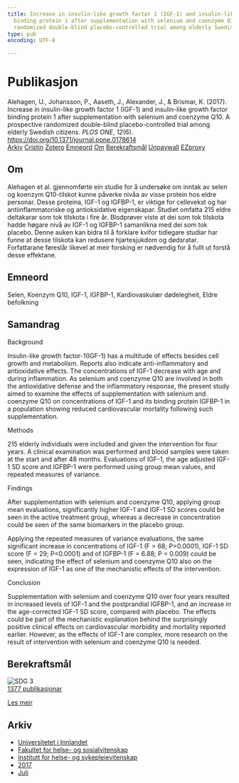 ```yaml
---
title: Increase in insulin-like growth factor 1 (IGF-1) and insulin-like growth factor
  binding protein 1 after supplementation with selenium and coenzyme Q10. A prospective
  randomized double-blind placebo-controlled trial among elderly Swedish citizens
type: pub
encoding: UTF-8

---
```

<h1>Publikasjon</h1>
<article id="csl-bib-container-UAFXK9S7" class="csl-bib-container">
  <div class="csl-bib-body"> <div class="csl-entry">Alehagen, U., Johansson, P., Aaseth, J., Alexander, J., &#38; Brismar, K. (2017). Increase in insulin-like growth factor 1 (IGF-1) and insulin-like growth factor binding protein 1 after supplementation with selenium and coenzyme Q10. A prospective randomized double-blind placebo-controlled trial among elderly Swedish citizens. <i>PLOS ONE</i>, <i>12</i>(6). <a href="https://doi.org/10.1371/journal.pone.0178614">https://doi.org/10.1371/journal.pone.0178614</a></div> </div>
  <div class="csl-bib-buttons">
    <a href="#taxonomy-article-UAFXK9S7" alt="archive" class="csl-bib-button">Arkiv</a>
    <a href="https://app.cristin.no/results/show.jsf?id=1481683" alt="Cristin" class="csl-bib-button">Cristin</a>
    <a href="http://zotero.org/groups/5881554/items/UAFXK9S7" alt="Zotero" class="csl-bib-button">Zotero</a>
    <a href="#keywords-article-UAFXK9S7" alt="keywords" class="csl-bib-button">Emneord</a>
    <a href="#about-article-UAFXK9S7" alt="about_pub" class="csl-bib-button">Om</a>
    <a href="#sdg-article-UAFXK9S7" alt="sdg" class="csl-bib-button">Berekraftsmål</a>
    <a href="https://journals.plos.org/plosone/article/file?id=10.1371/journal.pone.0178614&amp;type=printable" alt="Unpaywall" class="csl-bib-button">Unpaywall</a>
    <a href="https://journals.plos.org/plosone/article/file?id=10.1371/journal.pone.0178614&amp;type=printable" alt="EZproxy" class="csl-bib-button">EZproxy</a>
  </div>
  <div id="csl-bib-meta-container-UAFXK9S7"></div>
</article>
<div id="csl-bib-meta-UAFXK9S7" class="csl-bib-meta">
  <article id="about-article-UAFXK9S7" class="about_pub-article">
    <h1>Om</h1>
    Alehagen et al. gjennomførte ein studie for å undersøke om inntak av selen og koenzym Q10-tilskot kunne påverke nivåa av visse protein hos eldre personar. Desse proteina, IGF-1 og IGFBP-1, er viktige for cellevekst og har antiinflammatoriske og antioksidative eigenskapar. Studiet omfatta 215 eldre deltakarar som tok tilskota i fire år. Blodprøver viste at dei som tok tilskota hadde høgare nivå av IGF-1 og IGFBP-1 samanlikna med dei som tok placebo. Denne auken kan bidra til å forklare kvifor tidlegare studiar har funne at desse tilskota kan redusere hjartesjukdom og dødsratar. Forfattarane føreslår likevel at meir forsking er nødvendig for å fullt ut forstå desse effektane.
  </article>
  <article id="keywords-article-UAFXK9S7" class="keywords-article">
    <h1>Emneord</h1>
    Selen, Koenzym Q10, IGF-1, IGFBP-1, Kardiovaskulær dødelegheit, Eldre befolkning
  </article>
  <article id="abstract-article-UAFXK9S7" class="abstract-article">
    <h1>Samandrag</h1>
    Background 
 
Insulin-like growth factor-1(IGF-1) has a multitude of effects besides cell growth and metabolism. Reports also indicate anti-inflammatory and antioxidative effects. The concentrations of IGF-1 decrease with age and during inflammation. As selenium and coenzyme Q10 are involved in both the antioxidative defense and the inflammatory response, the present study aimed to examine the effects of supplementation with selenium and coenzyme Q10 on concentrations of IGF-1 and its binding protein IGFBP-1 in a population showing reduced cardiovascular mortality following such supplementation. 
 
Methods 
 
215 elderly individuals were included and given the intervention for four years. A clinical examination was performed and blood samples were taken at the start and after 48 months. Evaluations of IGF-1, the age adjusted IGF-1 SD score and IGFBP-1 were performed using group mean values, and repeated measures of variance. 
 
Findings 
 
After supplementation with selenium and coenzyme Q10, applying group mean evaluations, significantly higher IGF-1 and IGF-1 SD scores could be seen in the active treatment group, whereas a decrease in concentration could be seen of the same biomarkers in the placebo group. 
 
Applying the repeated measures of variance evaluations, the same significant increase in concentrations of IGF-1 (F = 68; P>0.0001), IGF-1 SD score (F = 29; P<0.0001) and of IGFBP-1 (F = 6.88; P = 0.009) could be seen, indicating the effect of selenium and coenzyme Q10 also on the expression of IGF-1 as one of the mechanistic effects of the intervention. 
 
Conclusion 
 
Supplementation with selenium and coenzyme Q10 over four years resulted in increased levels of IGF-1 and the postprandial IGFBP-1, and an increase in the age-corrected IGF-1 SD score, compared with placebo. The effects could be part of the mechanistic explanation behind the surprisingly positive clinical effects on cardiovascular morbidity and mortality reported earlier. However, as the effects of IGF-1 are complex, more research on the result of intervention with selenium and coenzyme Q10 is needed.
  </article>
  <article id="sdg-article-UAFXK9S7" class="sdg-article">
    <h1>Berekraftsmål</h1>
    <div class="sdg-container"><div id="sdg3" class="sdg">
        <img src="{{< params subfolder >}}images/sdg/sdg03_nn.png" class="image" alt="SDG 3">
        <div class="sdg-overlay">
          <a href="{{< params subfolder >}}nn/archive/?sdg=3#archive" class="sdg-publication-count"><span>1377</span> publikasjonar</a>
          <p><a href="https://fn.no/om-fn/fns-baerekraftsmaal/god-helse-og-livskvalitet?lang=nno-NO" class="sdg-read-more">Les meir</a></p>
        </div>
      </div></div>
  </article>
  <article id="taxonomy-article-UAFXK9S7" class="taxonomy-article">
    <h1>Arkiv</h1>
    <ul>
      <li><a href="{{< params subfolder >}}nn/archive/?key=3DCRN523">Universitetet i Innlandet</a></li>
      <li><a href="{{< params subfolder >}}nn/archive/?key=IDKFS3MX">Fakultet for helse- og sosialvitenskap</a></li>
      <li><a href="{{< params subfolder >}}nn/archive/?key=GTV4ECMZ">Institutt for helse- og sykepleievitenskap</a></li>
      <li><a href="{{< params subfolder >}}nn/archive/?key=QV2QKSDS">2017</a></li>
      <li><a href="{{< params subfolder >}}nn/archive/?key=NMUI8ZY3">Juli</a></li>
    </ul>
  </article>
</div>
